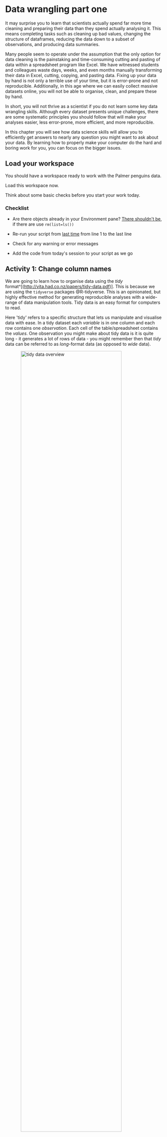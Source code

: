 
# Data wrangling part one






It may surprise you to learn that scientists actually spend far more time cleaning and preparing their data than they spend actually analysing it. This means completing tasks such as cleaning up bad values, changing the structure of dataframes, reducing the data down to a subset of observations, and producing data summaries. 

Many people seem to operate under the assumption that the only option for data cleaning is the painstaking and time-consuming cutting and pasting of data within a spreadsheet program like Excel. We have witnessed students and colleagues waste days, weeks, and even months manually transforming their data in Excel, cutting, copying, and pasting data. Fixing up your data by hand is not only a terrible use of your time, but it is error-prone and not reproducible. Additionally, in this age where we can easily collect massive datasets online, you will not be able to organise, clean, and prepare these by hand.

In short, you will not thrive as a scientist if you do not learn some key data wrangling skills. Although every dataset presents unique challenges, there are some systematic principles you should follow that will make your analyses easier, less error-prone, more efficient, and more reproducible.

In this chapter you will see how data science skills will allow you to efficiently get answers to nearly any question you might want to ask about your data. By learning how to properly make your computer do the hard and boring work for you, you can focus on the bigger issues.

## Load your workspace

You should have a workspace ready to work with the Palmer penguins data. 

Load this workspace now. 

Think about some basic checks before you start your work today.

### Checklist

* Are there objects already in your Environment pane? [There shouldn't be](#global-options), if there are use `rm(list=ls())`

* Re-run your script from [last time](#activity-4-make-a-script) from line 1 to the last line

* Check for any warning or error messages

* Add the code from today's session to your script as we go

## Activity 1: Change column names

We are going to learn how to organise data using the *tidy* format^[(http://vita.had.co.nz/papers/tidy-data.pdf)]. This is because we are using the `tidyverse` packages @R-tidyverse. This is an opinionated, but highly effective method for generating reproducible analyses with a wide-range of data manipulation tools. Tidy data is an easy format for computers to read. 

Here 'tidy' refers to a specific structure that lets us manipulate and visualise data with ease. In a tidy dataset each *variable* is in one column and each row contains one *observation*. Each cell of the table/spreadsheet contains the *values*. One observation you might make about tidy data is it is quite long - it generates a lot of rows of data - you might remember then that *tidy* data can be referred to as *long*-format data (as opposed to *wide* data). 

<img src="images/tidy-1.png" alt="tidy data overview" width="80%" style="display: block; margin: auto;" />

So we know our data is in R, and we know the columns and names have been imported. But we still don't know whether all of our values imported correctly, or whether it captured all the rows. 

### Open your script from last time and add these new lines at the bottom. 


```r
# CHECK DATA----
# check the data
colnames(penguins)
#__________________________----
```

When we run `colnames()` we get the identities of each column in our dataframe

* **Study name**: an identifier for the year in which sets of observations were made

* **Region**: the area in which the observation was recorded

* **Island**: the specific island where the observation was recorded

* **Stage**: Denotes reproductive stage of the penguin

* **Individual** ID: the unique ID of the individual

* **Clutch completion**: if the study nest observed with a full clutch e.g. 2 eggs

* **Date egg**: the date at which the study nest observed with 1 egg

* **Culmen length**: length of the dorsal ridge of the bird's bill (mm)

* **Culmen depth**: depth of the dorsal ridge of the bird's bill (mm)

* **Flipper Length**: length of bird's flipper (mm)

* **Body Mass**: Bird's mass in (g)

* **Sex**: Denotes the sex of the bird

* **Delta 15N** : the ratio of stable Nitrogen isotopes 15N:14N from blood sample

* **Delta 13C**: the ratio of stable Carbon isotopes 13C:12C from blood sample


### Clean column names

Often we might want to change the names of our variables. They might be non-intuitive, or too long. Our data has a couple of issues:

* Some of the names contain spaces

* Some of the names have capitalised letters

* Some of the names contain brackets

This dataframe  does not like these so let's correct these quickly. R is case-sensitive and also doesn't like spaces or brackets in variable names


```r
# CLEAN DATA ----

# clean all variable names to snake_case using the clean_names function from the janitor package
# note we are using assign <- to overwrite the old version of penguins with a version that has updated names
# this changes the data in our R workspace but NOT the original csv file

penguins <- janitor::clean_names(penguins) # clean the column names

colnames(penguins) # quickly check the new variable names
```

```
##  [1] "study_name"        "sample_number"     "species"          
##  [4] "region"            "island"            "stage"            
##  [7] "individual_id"     "clutch_completion" "date_egg"         
## [10] "culmen_length_mm"  "culmen_depth_mm"   "flipper_length_mm"
## [13] "body_mass_g"       "sex"               "delta_15_n_o_oo"  
## [16] "delta_13_c_o_oo"   "comments"
```

### Rename columns (manually)

The `clean_names` function quickly converts all variable names into snake case. The N and C blood isotope ratio names are still quite long though, so let's clean those with `dplyr::rename()` where "new_name" = "old_name".


```r
# shorten the variable names for N and C isotope blood samples

penguins <- rename(penguins,
         "delta_15n"="delta_15_n_o_oo",  # use rename from the dplyr package
         "delta_13c"="delta_13_c_o_oo")
```

### glimpse: check data format 

When we run `glimpse()` we get several lines of output. The number of observations "rows", the number of variables "columns". Check this against the csv file you have - they should be the same. In the next lines we see variable names and the type of data. 


```r
glimpse(penguins)
```

We can see a dataset with 345 rows (including the headers) and 17 variables
It also provides information on the *type* of data in each column

* `<chr>` - means character or text data

* `<dbl>` - means numerical data

### Rename text values

Sometimes we may want to rename the values in our variables in order to make a shorthand that is easier to follow. This is changing the **values** in our columns, not the column names. 


```r
# use mutate and case_when for a statement that conditionally changes the names of the values in a variable
penguins <- penguins %>% 
  mutate(species = case_when(species == "Adelie Penguin (Pygoscelis adeliae)" ~ "Adelie",
                             species == "Gentoo penguin (Pygoscelis papua)" ~ "Gentoo",
                             species == "Chinstrap penguin (Pygoscelis antarctica)" ~ "Chinstrap"))
```

<div class="warning">
<p>Have you checked that the above code block worked? Inspect your new
tibble and check the variables have been renamed as you wanted.</p>
</div>


## dplyr verbs

In this section we will be introduced to some of the most commonly used data wrangling functions, these come from the `dplyr` package (part of the `tidyverse`). These are functions you are likely to become *very* familiar with. 

<div class="kable-table">

<table>
 <thead>
  <tr>
   <th style="text-align:left;"> verb </th>
   <th style="text-align:left;"> action </th>
  </tr>
 </thead>
<tbody>
  <tr>
   <td style="text-align:left;"> select() </td>
   <td style="text-align:left;"> take a subset of columns </td>
  </tr>
  <tr>
   <td style="text-align:left;"> filter() </td>
   <td style="text-align:left;"> take a subset of rows </td>
  </tr>
  <tr>
   <td style="text-align:left;"> arrange() </td>
   <td style="text-align:left;"> reorder the rows </td>
  </tr>
  <tr>
   <td style="text-align:left;"> summarise() </td>
   <td style="text-align:left;"> reduce raw data to user defined summaries </td>
  </tr>
  <tr>
   <td style="text-align:left;"> group_by() </td>
   <td style="text-align:left;"> group the rows by a specified column </td>
  </tr>
  <tr>
   <td style="text-align:left;"> mutate() </td>
   <td style="text-align:left;"> create a new variable </td>
  </tr>
</tbody>
</table>

</div>

### Select

If we wanted to create a dataset that only includes certain variables, we can use the `select()` function from the `dplyr` package. 

For example I might wish to create a simplified dataset that only contains `species`, `sex`, `flipper_length_mm` and `body_mass_g`. 

Run the below code to select only those columns


```r
# DPLYR VERBS ----

select(.data = penguins, # the data object
       species, sex, flipper_length_mm, body_mass_g) # the variables you want to select
```

Alternatively you could tell R the columns you **don't** want e.g. 


```r
select(.data = penguins,
       -study_name, -sample_number)
```

Note that `select()` does **not** change the original `penguins` tibble. It spits out the new tibble directly into your console. 

If you don't **save** this new tibble, it won't be stored. If you want to keep it, then you must create a new object. 

When you run this new code, you will not see anything in your console, but you will see a new object appear in your Environment pane.


```r
new_penguins <- select(.data = penguins, 
       species, sex, flipper_length_mm, body_mass_g)
```

### Filter

Having previously used `select()` to select certain variables, we will now use `filter()` to select only certain rows or observations. For example only Adelie penguins. 

We can do this with the equivalence operator `==`


```r
filter(.data = new_penguins, species == "Adelie Penguin (Pygoscelis adeliae)")
```

Filter is quite a complicate function, and uses several differe operators to assess the way in which it should apply a filter.

<table class="table" style="font-size: 16px; width: auto !important; margin-left: auto; margin-right: auto;">
<caption style="font-size: initial !important;">(\#tab:unnamed-chunk-15)Boolean expressions</caption>
 <thead>
  <tr>
   <th style="text-align:left;"> Operator </th>
   <th style="text-align:left;"> Name </th>
  </tr>
 </thead>
<tbody>
  <tr>
   <td style="text-align:left;"> A &lt; B </td>
   <td style="text-align:left;"> less than </td>
  </tr>
  <tr>
   <td style="text-align:left;"> A &lt;= B </td>
   <td style="text-align:left;"> less than or equal to </td>
  </tr>
  <tr>
   <td style="text-align:left;"> A &gt; B </td>
   <td style="text-align:left;"> greater than </td>
  </tr>
  <tr>
   <td style="text-align:left;"> A &gt;= B </td>
   <td style="text-align:left;"> greater than or equal to </td>
  </tr>
  <tr>
   <td style="text-align:left;"> A == B </td>
   <td style="text-align:left;"> equivalence </td>
  </tr>
  <tr>
   <td style="text-align:left;"> A != B </td>
   <td style="text-align:left;"> not equal </td>
  </tr>
  <tr>
   <td style="text-align:left;"> A %in% B </td>
   <td style="text-align:left;"> in </td>
  </tr>
</tbody>
</table>

If you wanted to select all the Penguin species except Adelies, you use 'not equals'.


```r
filter(.data = new_penguins, species != "Adelie")
```

This is the same as 


```r
filter(.data = new_penguins, species %in% c("Chinstrap", "Gentoo"))
```
You can include multiple expressions within `filter()` and it will pull out only those rows that evaluate to `TRUE` for all of your conditions. 

For example the below code will pull out only those observations of Adelie penguins where flipper length was measured as greater than 190mm. 


```r
filter(.data = new_penguins, species == "Adelie", flipper_length_mm > 190)
```

### Arrange

The function `arrange()` sorts the rows in the table according to the columns supplied. For example


```r
arrange(.data = new_penguins, sex)
```

The data is now arranged in alphabetical order by sex. So all of the observations of female penguins are listed before males. 

You can also reverse this with `desc()`


```r
arrange(.data = new_penguins, desc(sex))
```

You can also sort by more than one column, what do you think the code below does?


```r
arrange(.data = new_penguins,
        sex,
        desc(species),
        desc(flipper_length_mm))
```

### Mutate

Sometimes we need to create a new variable that doesn't exist in our dataset. For example we might want to figure out what the flipper length is when factoring in body mass. 

To create new variables we use the function `mutate()`. 

Note that as before, if you want to save your new column you must save it as an object. Here we are mutating a new column and attaching it to the `new_penguins` data oject.


```r
new_penguins <- mutate(.data = new_penguins,
                       body_mass_kg = body_mass_g/1000)
```

## Pipes

<img src="images/pipe_order.jpg" alt="Pipes make code more human readable" width="80%" style="display: block; margin: auto;" />

Pipes look like this: `%>%` Pipes allow you to send the output from one function straight into another function. Specifically, they send the result of the function before `%>%` to be the **first** argument of the function after `%>%`. As usual, it's easier to show, rather than tell so let's look at an example.


```r
# this example uses brackets to nest and order functions
arrange(.data = filter(.data = select(.data = penguins, species, sex, flipper_length_mm), sex == "MALE"), desc(flipper_length_mm))
```


```r
# this example uses sequential R objects to make the code more readable
object_1 <- select(.data = penguins, species, sex, flipper_length_mm)
object_2 <- filter(.data = object_1, sex == "MALE")
arrange(object_2, desc(flipper_length_mm))
```


```r
# this example is human readable without intermediate objects
penguins %>% 
  select(species, sex, flipper_length_mm) %>% 
  filter(sex == "MALE") %>% 
  arrange(desc(flipper_length_mm))
```

The reason that this function is called a pipe is because it 'pipes' the data through to the next function. When you wrote the code previously, the first argument of each function was the dataset you wanted to work on. When you use pipes it will automatically take the data from the previous line of code so you don't need to specify it again.

<div class="panel panel-default"><div class="panel-heading"> Task </div><div class="panel-body"> 
Try and write out as plain English what the %>% above is doing? You can read the %>% as THEN </div></div>


<div class='webex-solution'><button>Solution</button>


Take the penguins data AND THEN
Select only the species, sex and flipper length columns AND THEN
Filter to keep only those observations labelled as sex equals male AND THEN
Arrange the data from HIGHEST to LOWEST flipper lengths.


</div>


<div class="info">
<p>From R version 4 onwards there is now a “native pipe”
<code>|&gt;</code></p>
<p>This doesn’t require the tidyverse <code>magrittr</code> package or
any other packages to load and use.</p>
<p>For this coursebook I have chosen to continue to use the
<code>tidyverse</code> pipe <code>%&gt;%</code> for the time being it is
likely to be much more familiar in other tutorials, and website usages.
The native pipe also behaves “slightly” differently, and this could
cause some confusion.</p>
<p>If you want to read about some of the operational differences, <a
href="https://www.infoworld.com/article/3621369/use-the-new-r-pipe-built-into-r-41.html">this
site</a> does a good job of explaining</p>
</div>


## A few more handy functions

### Check for duplication

It is very easy when inputting data to make mistakes, copy something in twice for example, or if someone did a lot of copy-pasting to assemble a spreadsheet (yikes!). We can check this pretty quickly


```r
# check for duplicate rows in the data
penguins %>% 
  duplicated() %>% # produces a list of TRUE/FALSE statements for duplicated or not
  sum() # sums all the TRUE statements
```

```
[1] 0
```
Great! 

### Summarise

We can also  explore our data for very obvious typos by checking for implausibly small or large values, this is a simple use of the `summarise` function.


```r
# use summarise to make calculations
penguins %>% 
  summarise(min=min(body_mass_g, na.rm=TRUE), 
            max=max(body_mass_g, na.rm=TRUE))
```

The minimum weight for our penguins is 2.7kg, and the max is 6.3kg - not outrageous. If the min had come out at 27g we might have been suspicious. We will use `summarise` again to calculate other metrics in the future. 

<div class="info">
<p>our first data insight, the difference the smallest adult penguin in
our dataset is nearly half the size of the largest penguin.</p>
</div>

### Group By

Many data analysis tasks can be approached using the “split-apply-combine” paradigm: split the data into groups, apply some analysis to each group, and then combine the results. `dplyr` makes this very easy with the `group_by()` function. In the `summarise` example above we were able to find the max-min body mass values for the penguins in our dataset. But what if we wanted to break that down by a grouping such as species of penguin. This is where `group_by()` comes in.


```r
penguins %>% 
  group_by(species) %>%  # subsequent functions are perform "by group"
  summarise(min=min(body_mass_g, na.rm=TRUE), 
            max=max(body_mass_g, na.rm=TRUE))
```

Now we know a little more about our data, the max weight of our Gentoo penguins is much larger than the other two species. In fact, the minimum weight of a Gentoo penguin is not far off the max weight of the other two species. 


### Distinct

We can also look for typos by asking R to produce all of the distinct values in a variable. This is more useful for categorical data, where we expect there to be only a few distinct categories


```r
penguins %>% 
  distinct(sex)
```

Here if someone had mistyped e.g. 'FMALE' it would be obvious. We could do the same thing (and probably should have before we changed the names) for species. 

### Missing values: NA

There are multiple ways to check for missing values in our data


```r
# Get a sum of how many observations are missing in our dataframe
penguins %>% 
  is.na() %>% 
  sum()
```

But this doesn't tell us where these are, fortunately the function `summary` does this easily

## `Summary`


```r
# produce a summary of our data
summary(penguins)
#__________________________----
```

This provides a quick breakdown of the max and min for all numeric variables, as well as a list of how many missing observations there are for each one. As we can see there appear to be two missing observations for measurements in body mass, bill lengths, flipper lengths and several more for blood measures. We don't know for sure without inspecting our data further, *but* it is likely that the two birds are missing multiple measurements, and that several more were measured but didn't have their blood drawn. 

We will leave the NA's alone for now, but it's useful to know how many we have. 

We've now got a clean & tidy dataset, with a handful of first insights into the data. 


## Finished

That was a lot of work! But remember you don't have to remember all of these functions, remember this chapter when you do more data wrangling in the future. Also bookmark the [RStudio Cheatsheets Page](https://www.rstudio.com/resources/cheatsheets/). 

Finally, make sure you have saved the changes made to your script 💾 & make sure your workspace is set **not** to save objects from the environment [*between* sessions](#global-options). 

We want our script to be our record of work and progress, and not to be confused by a cluttered R Environment. 


## Activity: Reorganise this script
Using the link below take the text and copy/paste into a **new** R script and save this as `YYYY_MM_DD_workshop_4_jumbled_script.R` 

All of the correct lines of code, comments and document markers are present, but not in the correct order. Can you unscramble them to produce a sensible output and a clear document outline?

### Submit when you are finished


```{=html}
<a href="https://raw.githubusercontent.com/UEABIO/data-sci-v1/main/book/files/jumbled_script.R">
<button class="btn btn-success"><i class="fa fa-save"></i> Download jumbled R script</button>
</a>
```

<div class='webex-solution'><button>Solution</button>


If you want to check your answers (or are just completely stuck) then click here before submitting


```{=html}
<a href="https://raw.githubusercontent.com/UEABIO/data-sci-v1/main/book/files/unjumbled_script.R">
<button class="btn btn-success"><i class="fa fa-save"></i> Unjumbled script</button>
</a>
```


</div>




